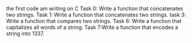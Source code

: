 the first code am writing on C
Task 0: Write a function that concatenates two strings.
Task 1: Write a function that concatenates two strings.
task 3: Write a function that compares two strings.
Task 6: Write a function that capitalizes all words of a string.
Task 7:Write a function that encodes a string into 1337.
